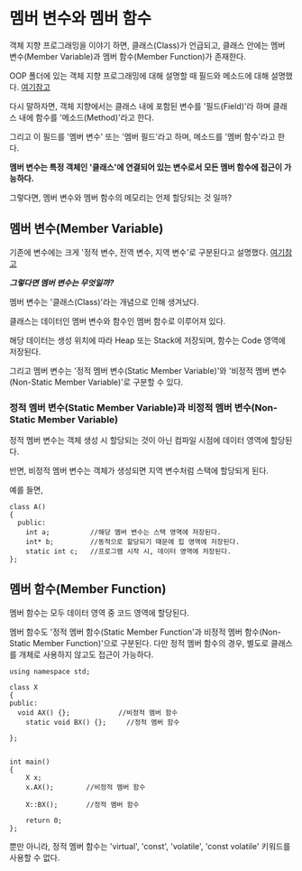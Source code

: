 # 멤버 변수와 멤버 함수
객체 지향 프로그래밍을 이야기 하면, 클래스(Class)가 언급되고, 클래스 안에는 멤버 변수(Member Variable)과 멤버 함수(Member Function)가 존재한다.

OOP 폴더에 있는 객체 지향 프로그래밍에 대해 설명할 때 필드와 메소드에 대해 설명했다. [여기참고](https://github.com/zamizam/Study/blob/main/OOP/1.%20%EA%B0%9D%EC%B2%B4%EC%A7%80%ED%96%A5%ED%94%84%EB%A1%9C%EA%B7%B8%EB%9E%98%EB%B0%8D.md)

다시 말하자면, 객체 지향에서는 클래스 내에 포함된 변수를 '필드(Field)'라 하며 클래스 내에 함수를 '메소드(Method)'라고 한다.

그리고 이 필드를 '멤버 변수' 또는 '멤버 필드'라고 하며, 메소드를 '멤버 함수'라고 한다.

**멤버 변수는 특정 객체인 '클래스'에 연결되어 있는 변수로서 모든 멤버 함수에 접근이 가능하다.**

그렇다면, 멤버 변수와 멤버 함수의 메모리는 언제 할당되는 것 일까?

## 멤버 변수(Member Variable)
기존에 변수에는 크게 '정적 변수, 전역 변수, 지역 변수'로 구분된다고 설명했다. [여기참고](https://github.com/zamizam/Study/blob/main/C%2B%2B/%EC%A0%95%EC%A0%81%2C%EC%A0%84%EC%97%AD%2C%EC%A7%80%EC%97%AD.md)

***그렇다면 멤버 변수는 무엇일까?***

멤버 변수는 '클래스(Class)'라는 개념으로 인해 생겨났다.

클래스는 데이터인 멤버 변수와 함수인 멤버 함수로 이루어져 있다. 

해당 데이터는 생성 위치에 따라 Heap 또는 Stack에 저장되며, 함수는 Code 영역에 저장된다.

그리고 멤버 변수는  '정적 멤버 변수(Static Member Variable)'와 '비정적 멤버 변수(Non-Static Member Variable)'로 구분할 수 있다.

### 정적 멤버 변수(Static Member Variable)과 비정적 멤버 변수(Non-Static Member Variable)
정적 멤버 변수는 객체 생성 시 할당되는 것이 아닌 컴파일 시점에 데이터 영역에 할당된다.

반면, 비정적 멤버 변수는 객체가 생성되면 지역 변수처럼 스택에 할당되게 된다.

예를 들면,
```
class A()
{
  public:
    int a;          //해당 멤버 변수는 스택 영역에 저장된다.
    int* b;         //동적으로 할당되기 때문에 힙 영역에 저장된다.
    static int c;   //프로그램 시작 시, 데이터 영역에 저장된다.
};
```

## 멤버 함수(Member Function)
멤버 함수는 모두 데이터 영역 중 코드 영역에 할당된다.

멤버 함수도 '정적 멤버 함수(Static Member Function'과 비정적 멤버 함수(Non-Static Member Function)'으로 구분된다.
다만 정적 멤버 함수의 경우, 별도로 클래스를 개체로 사용하지 않고도 접근이 가능하다.

```
using namespace std;

class X
{
public:
  void AX() {};            //비정적 멤버 함수
	static void BX() {};     //정적 멤버 함수

};


int main()
{
	X x;        
	x.AX();        //비정적 멤버 함수

	X::BX();       //정적 멤버 함수

	return 0;
};
```

뿐만 아니라, 정적 멤버 함수는 'virtual', 'const', 'volatile', 'const volatile' 키워드를 사용할 수 없다.
